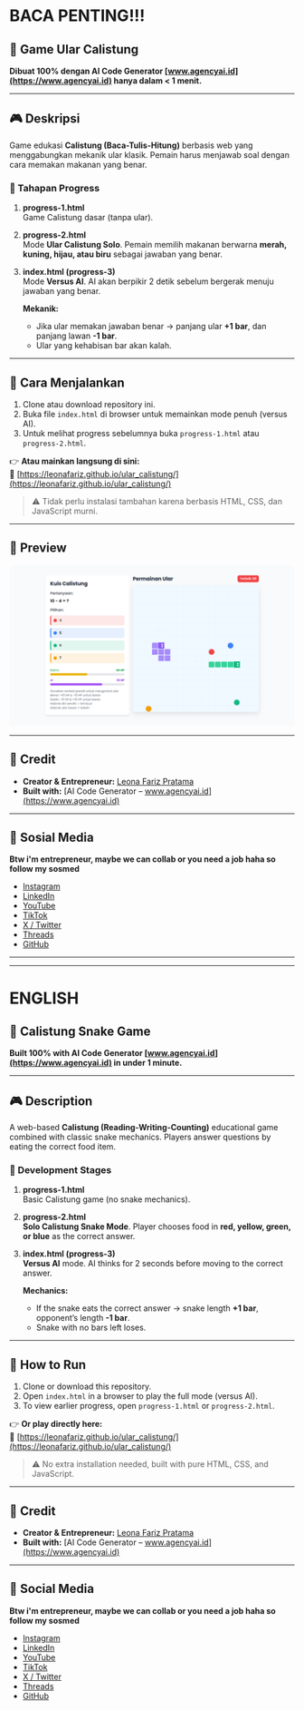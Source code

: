 # BACA PENTING!!!

## 🐍 Game Ular Calistung

**Dibuat 100% dengan AI Code Generator [www.agencyai.id](https://www.agencyai.id) hanya dalam < 1 menit.**

---

## 🎮 Deskripsi

Game edukasi **Calistung (Baca-Tulis-Hitung)** berbasis web yang menggabungkan mekanik ular klasik. Pemain harus menjawab soal dengan cara memakan makanan yang benar.

### 🔹 Tahapan Progress

1. **progress-1.html**  
   Game Calistung dasar (tanpa ular).

2. **progress-2.html**  
   Mode **Ular Calistung Solo**. Pemain memilih makanan berwarna **merah, kuning, hijau, atau biru** sebagai jawaban yang benar.

3. **index.html (progress-3)**  
   Mode **Versus AI**. AI akan berpikir 2 detik sebelum bergerak menuju jawaban yang benar.  

   **Mekanik:**
   - Jika ular memakan jawaban benar → panjang ular **+1 bar**, dan panjang lawan **-1 bar**.
   - Ular yang kehabisan bar akan kalah.

---

## 🚀 Cara Menjalankan

1. Clone atau download repository ini.
2. Buka file `index.html` di browser untuk memainkan mode penuh (versus AI).
3. Untuk melihat progress sebelumnya buka `progress-1.html` atau `progress-2.html`.

👉 **Atau mainkan langsung di sini:**  
🔗 [https://leonafariz.github.io/ular_calistung/](https://leonafariz.github.io/ular_calistung/)

> ⚠️ Tidak perlu instalasi tambahan karena berbasis HTML, CSS, dan JavaScript murni.

---

## 📸 Preview

![Gameplay](preview.png)

---

## 🙌 Credit

- **Creator & Entrepreneur:** [Leona Fariz Pratama](https://www.github.com/leonafariz)  
- **Built with:** [AI Code Generator – www.agencyai.id](https://www.agencyai.id)

---

## 🔗 Sosial Media

**Btw i'm entrepreneur, maybe we can collab or you need a job haha so follow my sosmed**

- [Instagram](https://www.instagram.com/leonafariz.ai)
- [LinkedIn](https://www.linkedin.com/in/leona-fariz-pratama)
- [YouTube](https://www.youtube.com/@leonafariz)
- [TikTok](https://www.tiktok.com/@leonafariz.ai)
- [X / Twitter](https://www.x.com/leonafariz)
- [Threads](https://www.threads.com/@leonafa.rizz)
- [GitHub](https://www.github.com/leonafariz)

---

---

# ENGLISH

## 🐍 Calistung Snake Game

**Built 100% with AI Code Generator [www.agencyai.id](https://www.agencyai.id) in under 1 minute.**

---

## 🎮 Description

A web-based **Calistung (Reading-Writing-Counting)** educational game combined with classic snake mechanics. Players answer questions by eating the correct food item.

### 🔹 Development Stages

1. **progress-1.html**  
   Basic Calistung game (no snake mechanics).

2. **progress-2.html**  
   **Solo Calistung Snake Mode**. Player chooses food in **red, yellow, green, or blue** as the correct answer.

3. **index.html (progress-3)**  
   **Versus AI** mode. AI thinks for 2 seconds before moving to the correct answer.

   **Mechanics:**
   - If the snake eats the correct answer → snake length **+1 bar**, opponent’s length **-1 bar**.
   - Snake with no bars left loses.

---

## 🚀 How to Run

1. Clone or download this repository.
2. Open `index.html` in a browser to play the full mode (versus AI).
3. To view earlier progress, open `progress-1.html` or `progress-2.html`.

👉 **Or play directly here:**  
🔗 [https://leonafariz.github.io/ular_calistung/](https://leonafariz.github.io/ular_calistung/)

> ⚠️ No extra installation needed, built with pure HTML, CSS, and JavaScript.

---

## 🙌 Credit

- **Creator & Entrepreneur:** [Leona Fariz Pratama](https://www.github.com/leonafariz)  
- **Built with:** [AI Code Generator – www.agencyai.id](https://www.agencyai.id)

---

## 🔗 Social Media

**Btw i'm entrepreneur, maybe we can collab or you need a job haha so follow my sosmed**

- [Instagram](https://www.instagram.com/leonafariz.ai)
- [LinkedIn](https://www.linkedin.com/in/leona-fariz-pratama)
- [YouTube](https://www.youtube.com/@leonafariz)
- [TikTok](https://www.tiktok.com/@leonafariz.ai)
- [X / Twitter](https://www.x.com/leonafariz)
- [Threads](https://www.threads.com/@leonafa.rizz)
- [GitHub](https://www.github.com/leonafariz)
